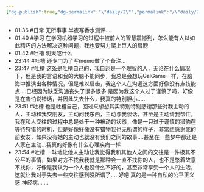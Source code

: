 ```yaml
---
{"dg-publish":true,"dg-permalink":"\"daily/2\"","permalink":"/\"daily/2\"/","dgPassFrontmatter":true,"created":"2024-07-20T22:28:38.000+08:00","updated":"2024-07-20T22:28:38.000+08:00"}
---
```



- 01:36 #日常 无所事事 半夜写香水测评...<br>
- 01:40 #学习 在学习机器学习的过程中被前人的智慧震撼到，怎么能有人以如此精巧的方法解决这种问题，我也要努力爬上巨人的肩膀
- 01:42 #吐槽 明天吃什么
- 23:44 #吐槽 还专门为了写memo做了个备注...<br>
- 23:47 #吐槽 这条是吐槽自己的，我自诩是一个理智的人，无论在什么情况下，但是我的言语和我的大脑不能同步，我总是会想玩GalGame一样，在脑海中推演出各种情况，但是难以启齿，我这个人在沟通这方面好像没有点技能点....已经因为缺乏沟通丧失了很多很多.是因为我这个人过于谨慎了吗，好像是在害怕说错话，并因此失去什么，我真的特别胆小......
- 23:51 #吐槽 也是吐槽自己，回过来想想其实特别特别感谢那些对我主动的人，主动和我交朋友，主动问我东西，主动与我谈话，甚至是主动请我帮忙，我在和人交往的过程中总是处于一种被动的状态，像是一只过于谨慎的猎豹在等待狩猎的时机，但是好像好像没有猎物我也无所谓的样子，非常想感谢我的前女友，如果没有她的主动也就没有我们之间的故事....甚至在一些梦中都还是人家在主动...我真的好像有什么心理疾病一样
- 23:54 #吐槽 一昧地让他人主动让我觉得我和其他人之间的交往是一件极其不公平的事情，如果对方不找我我就是那种会一直不找你的人，也不是憋着故意不找你，好像是我认为一个人也没什么不好的，甚至非常享受一个人的生活，这就让我对于失去一些交往感到没所谓了.... 好吧 真的是一种自私的公平正义感 神经病.......